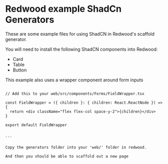 # Redwood example ShadCn Generators

These are some example files for using ShadCN in Redwood's scaffold generator.

You will need to install the following ShadCN components into Redwood:

- Card
- Table
- Button

This example also uses a wrapper component around form inputs

````

// Add this to your web/src/components/Forms/FieldWrapper.tsx

const FieldWrapper = ({ children }: { children: React.ReactNode }) => {
  return <div className="flex flex-col space-y-2">{children}</div>
}

export default FieldWrapper


```

Copy the generators folder into your 'web/' folder in redwood.

And then you should be able to scaffold out a new page


````

